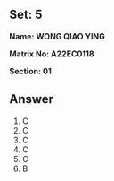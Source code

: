 ## Set: 5

**Name: WONG QIAO YING**

**Matrix No: A22EC0118**

**Section: 01**

## Answer
1. C
2. C
3. C
4. C
5. C
6. B
